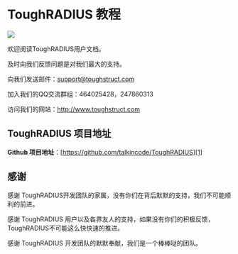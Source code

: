 # ToughRADIUS 教程

![][image-1]

欢迎阅读ToughRADIUS用户文档。

及时向我们反馈问题是对我们最大的支持。

向我们发送邮件：support@toughstruct.com

加入我们的QQ交流群组：464025428，247860313

访问我们的网站：http://www.toughstruct.com

## ToughRADIUS 项目地址

**Github 项目地址**：[https://github.com/talkincode/ToughRADIUS][1]

## 感谢

感谢 ToughRADIUS开发团队的家属，没有你们在背后默默的支持，我们不可能顺利的前进。

感谢 ToughRADIUS 用户以及各界友人的支持，如果没有你们的积极反馈，ToughRADIUS不可能这么快快速的推进。

感谢 ToughRADIUS 开发团队的默默奉献，我们是一个棒棒哒的团队。


[1]:	https://github.com/talkincode/ToughRADIUS

[image-1]:	imgs/toughradius-logo.png